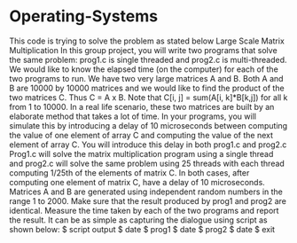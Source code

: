 # Operating-Systems
This code is trying to solve the problem as stated below
Large Scale Matrix Multiplication
In this group project, you will write two programs that solve the same problem: prog1.c is single
threaded and prog2.c is multi-threaded. We would like to know the elapsed time (on the computer)
for each of the two programs to run.
We have two very large matrices A and B. Both A and B are 10000 by 10000 matrices and we
would like to find the product of the two matrices C. Thus C = A x B. Note that C[i, j] =
sum(A[i, k]*B[k,j]) for all k from 1 to 10000.
In a real life scenario, these two matrices are built by an elaborate method that takes a lot of time.
In your programs, you will simulate this by introducing a delay of 10 microseconds between
computing the value of one element of array C and computing the value of the next element of
array C. You will introduce this delay in both prog1.c and prog2.c
Prog1.c will solve the matrix multiplication program using a single thread and prog2.c will solve
the same problem using 25 threads with each thread computing 1/25th of the elements of matrix C.
In both cases, after computing one element of matrix C, have a delay of 10 microseconds.
Matrices A and B are generated using independent random numbers in the range 1 to 2000. Make
sure that the result produced by prog1 and prog2 are identical.
Measure the time taken by each of the two programs and report the result. It can be as simple as
capturing the dialogue using script as shown below:
$ script output
$ date
$ prog1
$ date
$ prog2
$ date
$ exit
